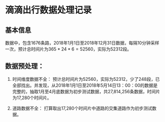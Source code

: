 # 滴滴出行数据处理记录

## 基本信息

数据中，包含1676条路，2018年1月1日至2018年12月31日数据，每隔10分钟采样一次，预计总时间片为$365 * 24 * 6 = 52560$，实际为52312段。


## 数据预处理：

1. 时间维度数据不全：
预计总时间片为52560，实际为52312，少了248段，已全部找出。并发现，从2018年1月1日至2018年5月14日13：00：00的数据是完整的，抽取1月至4月底数据为初步测试数据，共27,814,256条数据，时间片为17,280个时间片。

2. 道路数据不全：
打算取出17,280个时间片中道路的交集道路作为初步测试数据。
